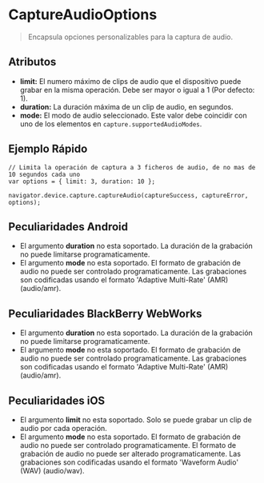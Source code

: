 CaptureAudioOptions
===================

> Encapsula opciones personalizables para la captura de audio.

Atributos
---------

- __limit:__ El numero máximo de clips de audio que el dispositivo puede grabar en la misma operación. Debe ser mayor o igual a 1 (Por defecto: 1).
- __duration:__ La duración máxima de un clip de audio, en segundos.
- __mode:__ El modo de audio seleccionado. Este valor debe coincidir con uno de los elementos en `capture.supportedAudioModes`.

Ejemplo Rápido
--------------

    // Limita la operación de captura a 3 ficheros de audio, de no mas de 10 segundos cada uno
    var options = { limit: 3, duration: 10 };

    navigator.device.capture.captureAudio(captureSuccess, captureError, options);

Peculiaridades Android
----------------------

- El argumento __duration__ no esta soportado. La duración de la grabación no puede limitarse programaticamente.
- El argumento __mode__ no esta soportado. El formato de grabación de audio no puede ser controlado programaticamente.  Las grabaciones son codificadas usando el formato 'Adaptive Multi-Rate' (AMR) (audio/amr).

Peculiaridades BlackBerry WebWorks
----------------------------------

- El argumento __duration__ no esta soportado. La duración de la grabación no puede limitarse programaticamente.
- El argumento __mode__ no esta soportado. El formato de grabación de audio no puede ser controlado programaticamente.  Las grabaciones son codificadas usando el formato 'Adaptive Multi-Rate' (AMR) (audio/amr).

Peculiaridades iOS
------------------

- El argumento __limit__ no esta soportado. Solo se puede grabar un clip de audio por cada operación.
- El argumento __mode__ no esta soportado. El formato de grabación de audio no puede ser controlado programaticamente. El formato de grabación de audio no puede ser alterado programaticamente.  Las grabaciones son codificadas usando el formato 'Waveform Audio' (WAV) (audio/wav).
